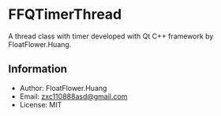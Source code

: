 FFQTimerThread
===

A thread class with timer developed with Qt C++ framework by FloatFlower.Huang.

## Information
+ Author: FloatFlower.Huang
+ Email: zxc110888asd@gmail.com
+ License: MIT
